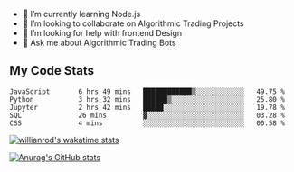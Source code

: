 
- 🌱 I’m currently learning Node.js
- 👯 I’m looking to collaborate on Algorithmic Trading Projects
- 🤔 I’m looking for help with frontend Design
- 💬 Ask me about Algorithmic Trading Bots 

## My Code Stats

<!--START_SECTION:waka-->

```text
JavaScript       6 hrs 49 mins   ████████████▒░░░░░░░░░░░░   49.75 %
Python           3 hrs 32 mins   ██████▒░░░░░░░░░░░░░░░░░░   25.80 %
Jupyter          2 hrs 42 mins   █████░░░░░░░░░░░░░░░░░░░░   19.78 %
SQL              26 mins         ▓░░░░░░░░░░░░░░░░░░░░░░░░   03.28 %
CSS              4 mins          ░░░░░░░░░░░░░░░░░░░░░░░░░   00.58 %
```

<!--END_SECTION:waka-->

[![willianrod's wakatime stats](https://github-readme-stats.vercel.app/api/wakatime?username=holdandup&layout=compact&theme=react&custom_title=Wakatime%20All%20Time%20Stats&langs_count=8)](https://github.com/anuraghazra/github-readme-stats)

[![Anurag's GitHub stats](https://github-readme-stats.vercel.app/api?username=Kevinbarrero)](https://github.com/anuraghazra/github-readme-stats)




